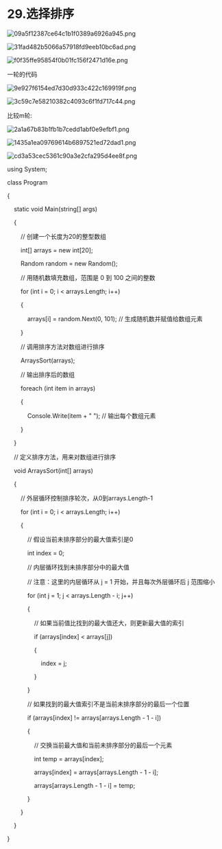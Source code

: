 # 29.选择排序

![09a5f12387ce64c1b1f0389a6926a945.png](image/09a5f12387ce64c1b1f0389a6926a945.png)

![31fad482b5066a57918fd9eeb10bc6ad.png](image/31fad482b5066a57918fd9eeb10bc6ad.png)

![f0f35ffe95854f0b01fc156f2471d16e.png](image/f0f35ffe95854f0b01fc156f2471d16e.png)

一轮的代码

![9e927f6154ed7d30d933c422c169919f.png](image/9e927f6154ed7d30d933c422c169919f.png)

![3c59c7e58210382c4093c6f1fd717c44.png](image/3c59c7e58210382c4093c6f1fd717c44.png)

比较m轮:

![2a1a67b83b1fb1b7cedd1abf0e9efbf1.png](image/2a1a67b83b1fb1b7cedd1abf0e9efbf1.png)

![1435a1ea09769614b6897521ed72dad1.png](image/1435a1ea09769614b6897521ed72dad1.png)

![cd3a53cec5361c90a3e2cfa295d4ee8f.png](image/cd3a53cec5361c90a3e2cfa295d4ee8f.png)

using System;

class Program

{

    static void Main(string[] args)

    {

        // 创建一个长度为20的整型数组

        int[] arrays = new int[20];

        Random random = new Random();

        // 用随机数填充数组，范围是 0 到 100 之间的整数

        for (int i = 0; i < arrays.Length; i++)

        {

            arrays[i] = random.Next(0, 101); // 生成随机数并赋值给数组元素

        }

        // 调用排序方法对数组进行排序

        ArraysSort(arrays);

        // 输出排序后的数组

        foreach (int item in arrays)

        {

            Console.Write(item + " "); // 输出每个数组元素

        }

    }

    // 定义排序方法，用来对数组进行排序

    void ArraysSort(int[] arrays)

    {

        // 外层循环控制排序轮次，从0到arrays.Length-1

        for (int i = 0; i < arrays.Length; i++)

        {

            // 假设当前未排序部分的最大值索引是0

            int index = 0;

            // 内层循环找到未排序部分中的最大值

            // 注意：这里的内层循环从 j = 1 开始，并且每次外层循环后 j 范围缩小

            for (int j = 1; j < arrays.Length - i; j++)

            {

                // 如果当前值比找到的最大值还大，则更新最大值的索引

                if (arrays[index] < arrays[j])

                {

                    index = j;

                }

            }

            // 如果找到的最大值索引不是当前未排序部分的最后一个位置

            if (arrays[index] != arrays[arrays.Length - 1 - i])

            {

                // 交换当前最大值和当前未排序部分的最后一个元素

                int temp = arrays[index];

                arrays[index] = arrays[arrays.Length - 1 - i];

                arrays[arrays.Length - 1 - i] = temp;

            }

        }

    }

}
